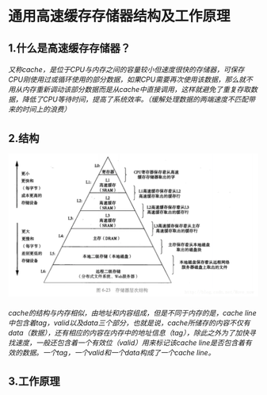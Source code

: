 # 通用高速缓存存储器结构及工作原理
## 1.什么是高速缓存存储器？
###### 又称cache，是位于CPU与内存之间的容量较小但速度很快的存储器，可保存CPU刚使用过或循环使用的部分数据，如果CPU需要再次使用该数据，那么就不用从内存重新调动该部分数据而是从cache中直接调用，这样就避免了重复存取数据，降低了CPU等待时间，提高了系统效率。（缓解处理数据的两端速度不匹配带来的时间上的浪费）

## 2.结构
![cache](https://github.com/titina0729/ichw/blob/master/1.png)
###### cache的结构与内存相似，由地址和内容组成，但是不同于内存的是，cache line中包含着tag，valid以及data三个部分，也就是说，cache所储存的内容不仅有data（数据），还有相应的内容在内存中的地址信息（tag），除此之外为了加快寻找速度，一般还包含着一个有效位（valid）用来标记该cache line是否包含着有效的数据。一个tag，一个valid和一个data构成了一个cache line。
###### 
## 3.工作原理
